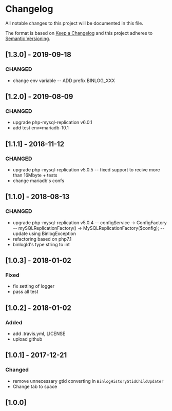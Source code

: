 # Changelog
All notable changes to this project will be documented in this file.

The format is based on [Keep a Changelog](http://keepachangelog.com/en/1.0.0/)
and this project adheres to [Semantic Versioning](http://semver.org/spec/v2.0.0.html).

## [1.3.0] - 2019-09-18
### CHANGED
- change env variable
-- ADD prefix BINLOG_XXX

## [1.2.0] - 2019-08-09
### CHANGED
- upgrade php-mysql-replication v6.0.1
- add test env=mariadb-10.1

## [1.1.1] - 2018-11-12
### CHANGED
- upgrade php-mysql-replication v5.0.5
-- fixed support to recive more than 16Mbyte + tests
- change mariadb's confs

## [1.1.0] - 2018-08-13

### CHANGED
- upgrade php-mysql-replication v5.0.4
-- configService -> ConfigFactory
-- mySQLReplicationFactory() -> MySQLReplicationFactory($config);
-- update using BinlogException
- refactoring based on php7.1
- binlogId's type string to int

## [1.0.3] - 2018-01-02

### Fixed
- fix setting of logger
- pass all test

## [1.0.2] - 2018-01-02

### Added
- add .travis.yml, LICENSE
- upload github

## [1.0.1] - 2017-12-21

### Changed
- remove unnecessary gtid converting in `BinlogHistoryGtidChildUpdater`
- Change tab to space

## [1.0.0]
